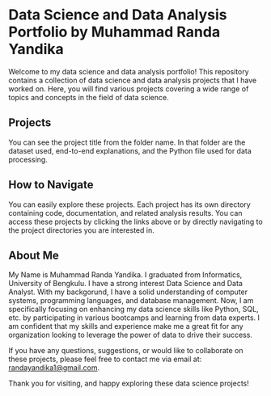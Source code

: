 # Data Science and Data Analysis Portfolio by Muhammad Randa Yandika

Welcome to my data science and data analysis portfolio! This repository contains a collection of data science and data analysis projects that I have worked on. 
Here, you will find various projects covering a wide range of topics and concepts in the field of data science.


## Projects

You can see the project title from the folder name. In that folder are the dataset used, end-to-end explanations, and the Python file used for data processing.

## How to Navigate

You can easily explore these projects. Each project has its own directory containing code, documentation, and related analysis results. You can access these projects by clicking the links above or by directly navigating to the project directories you are interested in.

## About Me

My Name is Muhammad Randa Yandika. I graduated from Informatics, University of Bengkulu. I have a strong interest Data Science and Data Analyst. 
With my backgorund, I have a solid understanding of computer systems, programming languages, and database management. Now, I am specifically focusing on enhancing my data science skills like Python, SQL, etc. by participating in various bootcamps and learning from data experts. 
I am confident that my skills and experience make me a great fit for any organization looking to leverage the power of data to drive their success.

If you have any questions, suggestions, or would like to collaborate on these projects, please feel free to contact me via email at: randayandika1@gmail.com.

Thank you for visiting, and happy exploring these data science projects!
